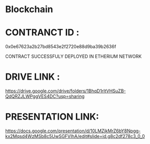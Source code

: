 # Blockchain

# CONTRANCT ID : 
0x0e67623a2b27bd8543e2f2720e88d9ba39b2636f

CONTRACT SUCCESSFULY DEPLOYED IN ETHERIUM NETWORK 

# DRIVE LINK :

https://drive.google.com/drive/folders/1BhqD1rItVHSuZB-QdQRZJLWPggVES4DC?usp=sharing

# PRESENTATION LINK:

https://docs.google.com/presentation/d/10LMZjkMrZ6bY8Npgg-kx2Mqsd4WzMSb8c5UwSGFVIhA/edit#slide=id.g8c2df278c3_0_0
